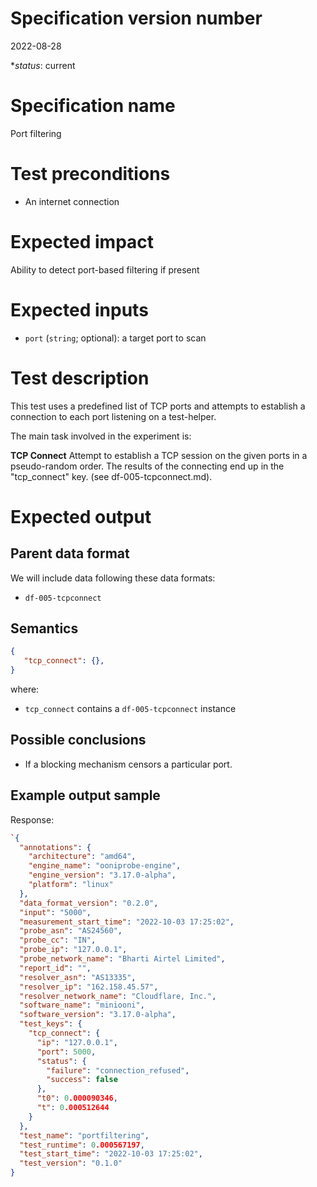 # Specification version number

2022-08-28

*_status_: current

# Specification name

Port filtering

# Test preconditions

* An internet connection

# Expected impact

Ability to detect port-based filtering if present

# Expected inputs

- `port` (`string`; optional): a target port to scan

# Test description

This test uses a predefined list of TCP ports and attempts to establish a connection to each 
port listening on a test-helper. 

The main task involved in the experiment is:

**TCP Connect**
    Attempt to establish a TCP session on the given ports in a pseudo-random order. The results 
    of the connecting end up in the "tcp_connect" key. (see df-005-tcpconnect.md).

# Expected output

## Parent data format

We will include data following these data formats:

* `df-005-tcpconnect`

## Semantics

```JSON
{
   "tcp_connect": {},
}
```

where:

- `tcp_connect` contains a `df-005-tcpconnect` instance

## Possible conclusions

* If a blocking mechanism censors a particular port.

## Example output sample

Response:

```JSON
`{
  "annotations": {
    "architecture": "amd64",
    "engine_name": "ooniprobe-engine",
    "engine_version": "3.17.0-alpha",
    "platform": "linux"
  },
  "data_format_version": "0.2.0",
  "input": "5000",
  "measurement_start_time": "2022-10-03 17:25:02",
  "probe_asn": "AS24560",
  "probe_cc": "IN",
  "probe_ip": "127.0.0.1",
  "probe_network_name": "Bharti Airtel Limited",
  "report_id": "",
  "resolver_asn": "AS13335",
  "resolver_ip": "162.158.45.57",
  "resolver_network_name": "Cloudflare, Inc.",
  "software_name": "miniooni",
  "software_version": "3.17.0-alpha",
  "test_keys": {
    "tcp_connect": {
      "ip": "127.0.0.1",
      "port": 5000,
      "status": {
        "failure": "connection_refused",
        "success": false
      },
      "t0": 0.000090346,
      "t": 0.000512644
    }
  },
  "test_name": "portfiltering",
  "test_runtime": 0.000567197,
  "test_start_time": "2022-10-03 17:25:02",
  "test_version": "0.1.0"
}
```